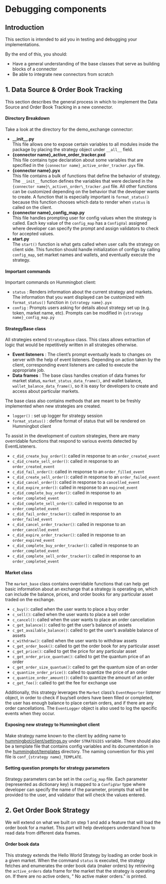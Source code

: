 # Debugging components
## Introduction
This section is intended to aid you in testing and debugging your implementations.

By the end of this, you should: 

* Have a general understanding of the base classes that serve as building blocks of a connector
* Be able to integrate new connectors from scratch


## 1. Data Source & Order Book Tracking
This section describes the general process in which to implement the Data Source and Order Book Tracking in a new connector.

#### Directory Breakdown
Take a look at the directory for the demo_exchange connector:

* **\_\_init__.py**  
This file allows one to expose certain variables to all modules inside the package by placing the strategy object under `__all__`  field.
* **{connector name}\_active\_order\_tracker.pxd**  
This file contains type declaration about some variables that are specified in the `{connector name}_active_order_tracker.pyx` file.
* **{connector name}.pyx**  
This file contains a bulk of functions that define the behavior of strategy. The `__init__` function defines the variables that were declared in the `{connector name}\_active\_order\_tracker.pxd` file. All other functions can be customized depending on the behavior that the developer wants to create. 
A function that is especially important is `format_status()` because this function chooses which data to render when `status` is called on the client.
* **{connector name}_config_map.py**  
This file handles prompting user for config values when the strategy is called. Each key value of the `config_map` has a `ConfigVal` assigned where developer can specify the prompt and assign validators to check for accepted values.
* **start.py**  
The `start()` function is what gets called when user calls the strategy on client side. This function should handle initialization of configs by calling `config_map`, set market names and wallets, and eventually execute the strategy.

#### Important commands
Important commands on Hummingbot client:

* `status` : Renders information about the current strategy and markets. The information that you want displayed can be customized with `format_status()` function in `{strategy name}.pyx`
* `config` : Prompts users asking for details about strategy set up (e.g. token, market name, etc). Prompts can be modified in `{strategy name}_config_map.py`

#### StrategyBase class
All strategies extend `StrategyBase` class. This class allows extraction of logic that would be repetitively written in all strategies otherwise. 

* **Event listeners** : The client’s prompt eventually leads to changes on server with the help of event listeners. Depending on action taken by the client, corresponding event listeners are called to execute the appropriate job.
* **Data frames** : The base class handles creation of data frames for market status, `market_status_data_frame()`, and wallet balance, `wallet_balance_data_frame()`, so it is easy for developers to create and access about particular markets.

The base class also contains methods that are meant to be freshly implemented when new strategies are created.

* `logger()` : set up logger for strategy session
* `format_status()` : define format of status that will be rendered on Hummingbot client

To assist in the development of custom strategies, there are many overridable functions that respond to various events detected by EventListeners. 

* `c_did_create_buy_order()`: called in response to an `order_created_event`
* `c_did_create_sell_order()`: called in response to an `order_created_event`
* `c_did_fail_order()`: called in response to an `order_filled_event`
* `c_did_create_sell_order()`: called in response to an `order_failed_event`
* `c_did_cancel_order()`: called in response to a `cancelled_event`
* `c_did_expire_order()`: called in response to an `expired_event`
* `c_did_complete_buy_order()`: called in response to an `order_completed_event`
* `c_did_complete_sell_order()`: called in response to an `order_completed_event`
* `c_did_fail_order_tracker()`: called in response to an `order_failed_event`
* `c_did_cancel_order_tracker()`: called in response to an `order_cancelled_event`
* `c_did_expire_order_tracker()`: called in response to an `order_expired_event`
* `c_did_complete_buy_order_tracker()`: called in response to an `order_completed_event`
* `c_did_complete_sell_order_tracker()`: called in response to an `order_completed_event`

#### Market class
The `market_base` class contains overridable functions that can help get basic information about an exchange that a strategy is operating on, which can include the balance, prices, and order books for any particular asset traded on the exchange. 

* `c_buy()`: called when the user wants to place a buy order
* `c_sell()`: called when the user wants to place a sell order
* `c_cancel()`: called when the user wants to place an order cancellation
* `c_get_balance()`: called to get the user’s balance of assets
* `c_get_available_balance()`: called to get the user’s available balance of assets
* `c_withdraw()`: called when the user wants to withdraw assets
* `c_get_order_book()`: called to get the order book for any particular asset
* `c_get_price()`: called to get the price for any particular asset
* `c_get_order_price_quantum()`: called to get the quantum price of an order
* `c_get_order_size_quantum()`: called to get the quantum size of an order
* `c_quantize_order_price()`: called to quantize the price of an order
* `c_quantize_order_amount()`: called to quantize the amount of an order
* `c_get_fee()`: called to get the fee for exchange use

Additionally, this strategy leverages the `Market` class’s `EventReporter` listener object, in order to check if buy/sell orders have been filled or completed, the user has enough balance to place certain orders, and if there are any order cancellations. The `EventLogger` object is also used to log the specific events when they occur. 

#### Exposing new strategy to Hummingbot client
Make strategy name known to the client by adding name to [hummingbot/client/settings.py](https://github.com/CoinAlpha/hummingbot/blob/development/hummingbot/client/settings.py) under `STRATEGIES` variable. There should also be a template file that contains config variables and its documentation in the [hummingbot/templates](https://github.com/CoinAlpha/hummingbot/tree/development/hummingbot/templates) directory. The naming convention for this yml file is `conf_{strategy name}_TEMPLATE`. 

#### Setting question prompts for strategy parameters
Strategy parameters can be set in the `config_map` file. Each parameter (represented as dictionary key) is mapped to a `ConfigVar` type where developer can specify the name of the parameter, prompts that will be provided to the user, and validator that will check the values entered. 

## 2. Get Order Book Strategy
We will extend on what we built on step 1 and add a feature that will load the order book for a market. This part will help developers understand how to read data from different data frames.

#### Order book data
This strategy extends the Hello World Strategy by loading an order book in a given market. When the command `status` is executed, the strategy fetches and enumerates the order book data (maker orders) by retrieving the `active_orders` data frame for the market that the strategy is operating on. If there are no active orders, " No active maker orders." is printed.

